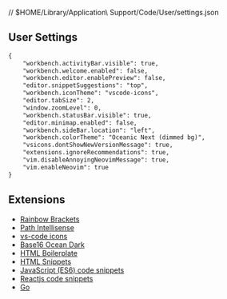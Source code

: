 // $HOME/Library/Application\ Support/Code/User/settings.json

## User Settings
```markdown
{
    "workbench.activityBar.visible": true,
    "workbench.welcome.enabled": false,
    "workbench.editor.enablePreview": false,
    "editor.snippetSuggestions": "top",
    "workbench.iconTheme": "vscode-icons",
    "editor.tabSize": 2,
    "window.zoomLevel": 0,
    "workbench.statusBar.visible": true,
    "editor.minimap.enabled": false,
    "workbench.sideBar.location": "left",
    "workbench.colorTheme": "Oceanic Next (dimmed bg)",
    "vsicons.dontShowNewVersionMessage": true,
    "extensions.ignoreRecommendations": true,
    "vim.disableAnnoyingNeovimMessage": true,
    "vim.enableNeovim": true
}
```
## Extensions
- [Rainbow Brackets](https://marketplace.visualstudio.com/items?itemName=2gua.rainbow-brackets)
- [Path Intellisense](https://marketplace.visualstudio.com/items?itemName=christian-kohler.path-intellisense)
- [vs-code icons](https://marketplace.visualstudio.com/items?itemName=robertohuertasm.vscode-icons)
- [Base16 Ocean Dark](https://marketplace.visualstudio.com/items?itemName=mradbourne.theme-base16-ocean-deep)
- [HTML Boilerplate](https://marketplace.visualstudio.com/items?itemName=sidthesloth.html5-boilerplate)
- [HTML Snippets](https://marketplace.visualstudio.com/items?itemName=abusaidm.html-snippets)
- [JavaScript (ES6) code snippets](https://marketplace.visualstudio.com/items?itemName=xabikos.JavaScriptSnippets)
- [Reactjs code snippets](https://marketplace.visualstudio.com/items?itemName=xabikos.ReactSnippets)
- [Go](https://marketplace.visualstudio.com/items?itemName=lukehoban.Go)
